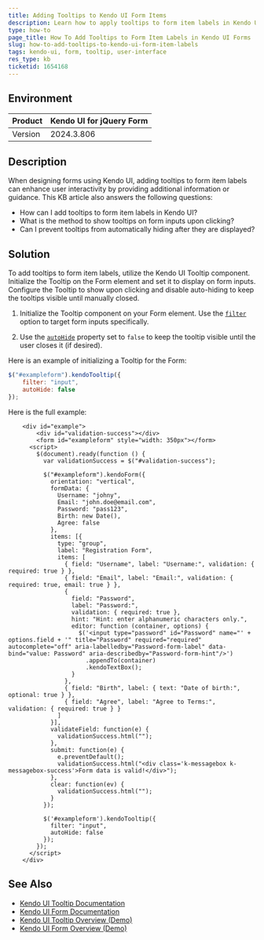 ```yaml
---
title: Adding Tooltips to Kendo UI Form Items
description: Learn how to apply tooltips to form item labels in Kendo UI Forms, enhancing user interface interactivity.
type: how-to
page_title: How To Add Tooltips to Form Item Labels in Kendo UI Forms
slug: how-to-add-tooltips-to-kendo-ui-form-item-labels
tags: kendo-ui, form, tooltip, user-interface
res_type: kb
ticketid: 1654168
---
```


## Environment

| Product | Kendo UI for jQuery Form |
| --- | --- |
| Version | 2024.3.806 |

## Description

When designing forms using Kendo UI, adding tooltips to form item labels can enhance user interactivity by providing additional information or guidance. This KB article also answers the following questions:

- How can I add tooltips to form item labels in Kendo UI?
- What is the method to show tooltips on form inputs upon clicking?
- Can I prevent tooltips from automatically hiding after they are displayed?

## Solution

To add tooltips to form item labels, utilize the Kendo UI Tooltip component. Initialize the Tooltip on the Form element and set it to display on form inputs. Configure the Tooltip to show upon clicking and disable auto-hiding to keep the tooltips visible until manually closed.

1. Initialize the Tooltip component on your Form element. Use the [`filter`](/api/javascript/ui/tooltip/configuration/filter) option to target form inputs specifically. 

2. Use the [`autoHide`](/api/javascript/ui/tooltip/configuration/filtautohideer) property set to `false` to keep the tooltip visible until the user closes it (if desired).

Here is an example of initializing a Tooltip for the Form:

```javascript
$("#exampleform").kendoTooltip({
    filter: "input",
    autoHide: false
});
```
Here is the full example:

```dojo
    <div id="example">
        <div id="validation-success"></div>
        <form id="exampleform" style="width: 350px"></form>
      <script>
        $(document).ready(function () {
          var validationSuccess = $("#validation-success");

          $("#exampleform").kendoForm({
            orientation: "vertical",
            formData: {
              Username: "johny",
              Email: "john.doe@email.com",
              Password: "pass123",
              Birth: new Date(),
              Agree: false
            },
            items: [{
              type: "group",
              label: "Registration Form",
              items: [
                { field: "Username", label: "Username:", validation: { required: true } },
                { field: "Email", label: "Email:", validation: { required: true, email: true } },
                {
                  field: "Password",
                  label: "Password:",
                  validation: { required: true },
                  hint: "Hint: enter alphanumeric characters only.",
                  editor: function (container, options) {
                    $('<input type="password" id="Password" name="' + options.field + '" title="Password" required="required" autocomplete="off" aria-labelledby="Password-form-label" data-bind="value: Password" aria-describedby="Password-form-hint"/>')
                      .appendTo(container)
                      .kendoTextBox();
                  }
                },
                { field: "Birth", label: { text: "Date of birth:", optional: true } },
                { field: "Agree", label: "Agree to Terms:", validation: { required: true } }
              ]
            }],
            validateField: function(e) {
              validationSuccess.html("");
            },
            submit: function(e) {
              e.preventDefault();
              validationSuccess.html("<div class='k-messagebox k-messagebox-success'>Form data is valid!</div>");
            },
            clear: function(ev) {
              validationSuccess.html("");
            }
          });

          $('#exampleform').kendoTooltip({
            filter: "input",
            autoHide: false
          });
        });
      </script>
    </div>
```

## See Also

- [Kendo UI Tooltip Documentation](https://docs.telerik.com/kendo-ui/api/javascript/ui/tooltip)
- [Kendo UI Form Documentation](https://docs.telerik.com/kendo-ui/api/javascript/ui/form)
- [Kendo UI Tooltip Overview (Demo)](https://demos.telerik.com/kendo-ui/tooltip/index)
- [Kendo UI Form Overview (Demo)](https://demos.telerik.com/kendo-ui/form/index)

